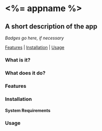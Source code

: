 # <%= appname %>
A short description of the app
-

*Badges go here, if necessary*

[Features](#features) | [Installation](#installation) | [Usage](#usage)

### What is it?

### What does it do?

### Features

### Installation

#### System Requirements

### Usage

